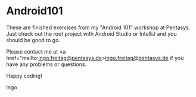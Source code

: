 # Android101
These are finished exercises from my "Android 101" workshop at Pentasys.
Just check out the root project with Android Studio or IntelliJ and you should be good to go.

Please contact me at <a href="mailto:ingo.freitag@pentasys.de>ingo.freitag@pentasys.de</a> if you have any problems or questions.

Happy coding!

Ingo
